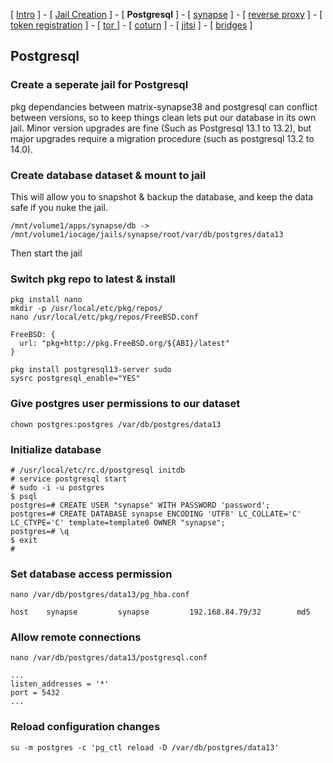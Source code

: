 
[ [Intro](README.md) ] - [ [Jail Creation](1_jail.md) ] - [ **Postgresql** ] - [ [synapse](3_synapse.md) ] - [ [reverse proxy](4_nginx.md) ] - [ [token registration](5_registration.md) ] - [ [tor ](6_tor.md)] - [ [coturn](7_coturn.md) ] - [ [jitsi](8_jitsi.md) ] - [ [bridges](9_bridges.md) ]

## Postgresql

### Create a seperate jail for Postgresql
pkg dependancies between matrix-synapse38 and postgresql can conflict between versions, so to keep things clean lets put our database in its own jail. Minor version upgrades are fine (Such as Postgresql 13.1 to 13.2), but major upgrades require a migration procedure (such as postgresql 13.2 to 14.0).

### Create database dataset & mount to jail

This will allow you to snapshot & backup the database, and keep the data safe if you nuke the jail.
```
/mnt/volume1/apps/synapse/db -> /mnt/volume1/iocage/jails/synapse/root/var/db/postgres/data13
```
Then start the jail

### Switch pkg repo to latest & install
```
pkg install nano
mkdir -p /usr/local/etc/pkg/repos/
nano /usr/local/etc/pkg/repos/FreeBSD.conf
```
```
FreeBSD: {
  url: "pkg+http://pkg.FreeBSD.org/${ABI}/latest"
}
```
```
pkg install postgresql13-server sudo
sysrc postgresql_enable="YES"
```
### Give postgres user permissions to our dataset
```
chown postgres:postgres /var/db/postgres/data13
```

### Initialize database
```
# /usr/local/etc/rc.d/postgresql initdb
# service postgresql start
# sudo -i -u postgres
$ psql
postgres=# CREATE USER "synapse" WITH PASSWORD 'password';
postgres=# CREATE DATABASE synapse ENCODING 'UTF8' LC_COLLATE='C' LC_CTYPE='C' template=template0 OWNER "synapse";
postgres=# \q
$ exit
#
```

### Set database access permission
```
nano /var/db/postgres/data13/pg_hba.conf
```
```
host    synapse         synapse         192.168.84.79/32        md5
```
### Allow remote connections
```
nano /var/db/postgres/data13/postgresql.conf
```
```
...
listen_addresses = '*'
port = 5432
...
```
### Reload configuration changes
```
su -m postgres -c 'pg_ctl reload -D /var/db/postgres/data13'
```
